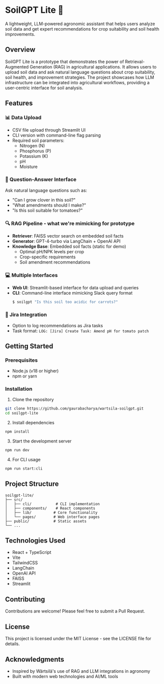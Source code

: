 # SoilGPT Lite 🌱

A lightweight, LLM-powered agronomic assistant that helps users analyze soil data and get expert recommendations for crop suitability and soil health improvements.

## Overview

SoilGPT Lite is a prototype that demonstrates the power of Retrieval-Augmented Generation (RAG) in agricultural applications. It allows users to upload soil data and ask natural language questions about crop suitability, soil health, and improvement strategies. The project showcases how LLM infrastructure can be integrated into agricultural workflows, providing a user-centric interface for soil analysis.

## Features

### 📊 Data Upload
- CSV file upload through Streamlit UI
- CLI version with command-line flag parsing
- Required soil parameters:
  - Nitrogen (N)
  - Phosphorus (P)
  - Potassium (K)
  - pH
  - Moisture

### 💬 Question-Answer Interface
Ask natural language questions such as:
- "Can I grow clover in this soil?"
- "What amendments should I make?"
- "Is this soil suitable for tomatoes?"

### 🔍 RAG Pipeline - what we're mimicking for prototype
- **Retriever**: FAISS vector search on embedded soil facts
- **Generator**: GPT-4-turbo via LangChain + OpenAI API
- **Knowledge Base**: Embedded soil facts (static for demo)
  - Optimal pH/NPK levels per crop
  - Crop-specific requirements
  - Soil amendment recommendations

### 💻 Multiple Interfaces
- **Web UI**: Streamlit-based interface for data upload and queries
- **CLI**: Command-line interface mimicking Slack query format
  ```bash
  $ soilgpt "Is this soil too acidic for carrots?"
  ```

### 🎫 Jira Integration
- Option to log recommendations as Jira tasks
- Task format: `LOG: [Jira] Create Task: Amend pH for tomato patch`

## Getting Started

### Prerequisites
- Node.js (v18 or higher)
- npm or yarn

### Installation
1. Clone the repository
```bash
git clone https://github.com/gaurabacharya/wartsila-soilgpt.git
cd soilgpt-lite
```

2. Install dependencies
```bash
npm install
```

3. Start the development server
```bash
npm run dev
```

4. For CLI usage
```bash
npm run start:cli
```

## Project Structure
```
soilgpt-lite/
├── src/
│   ├── cli/           # CLI implementation
│   ├── components/    # React components
│   ├── lib/          # Core functionality
│   └── pages/        # Web interface pages
├── public/           # Static assets
└── ...
```

## Technologies Used
- React + TypeScript
- Vite
- TailwindCSS
- LangChain
- OpenAI API
- FAISS
- Streamlit

## Contributing
Contributions are welcome! Please feel free to submit a Pull Request.

## License
This project is licensed under the MIT License - see the LICENSE file for details.

## Acknowledgments
- Inspired by Wärtsilä's use of RAG and LLM integrations in agronomy
- Built with modern web technologies and AI/ML tools

